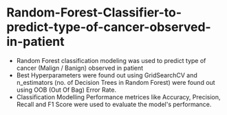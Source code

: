 # Random-Forest-Classifier-to-predict-type-of-cancer-observed-in-patient
- Random Forest classification modeling was used to predict type of cancer (Malign / Banign) observed in patient
- Best Hyperparameters were found out using GridSearchCV and n_estimators (no. of Decision Trees in Random Forest) were found out using OOB (Out Of Bag) Error Rate.
- Classification Modelling Performance metrices like Accuracy, Precision, Recall and F1 Score were used to evaluate the model's performance.
